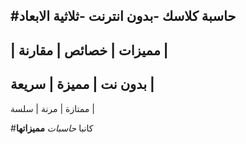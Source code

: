 #حاسبة كلاسك
-بدون انترنت 
-ثلاثية الابعاد
-
|     مميزات    | خصائص | مقارنة |
---
بدون نت | مميزة | سريعة  |
---
ممتازة | مرنة | سلسة |

#كانبا
*حاسبات* 
**مميزاتها**
